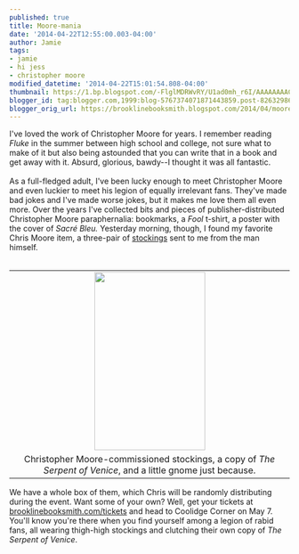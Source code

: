 ```yaml
---
published: true
title: Moore-mania
date: '2014-04-22T12:55:00.003-04:00'
author: Jamie
tags:
- jamie
- hi jess
- christopher moore
modified_datetime: '2014-04-22T15:01:54.808-04:00'
thumbnail: https://1.bp.blogspot.com/-FlglMDRWvRY/U1ad0mh_r6I/AAAAAAAACrw/g2ejYbrtFrI/s72-c/blog5.JPG
blogger_id: tag:blogger.com,1999:blog-5767374071871443859.post-8263298611937317298
blogger_orig_url: https://brooklinebooksmith.blogspot.com/2014/04/moore-mania.html
---
```


I've loved the work of Christopher Moore for years. I remember reading <i>Fluke</i>&nbsp;in the summer between high school and college, not sure what to make of it but also being astounded that you can write that in a book and get away with it. Absurd, glorious, bawdy--I thought it was all fantastic.<br /><br />As a full-fledged adult, I've been lucky enough to meet Christopher Moore and even luckier to meet his legion of equally irrelevant fans. They've made bad jokes and I've made worse jokes, but it makes me love them all even more. Over the years I've collected bits and pieces of publisher-distributed Christopher Moore paraphernalia: bookmarks, a <i>Fool</i>&nbsp;t-shirt, a poster with the cover of<i>&nbsp;Sacré Bleu. </i>Yesterday morning, though, I found my favorite Chris Moore item, a three-pair of <a href="https://www.throx.com/fsox/FS-BKSTO.html" target="_blank">stockings</a> sent to me from the man himself.<br /><br /><table align="center" cellpadding="0" cellspacing="0" class="tr-caption-container" style="margin-left: auto; margin-right: auto; text-align: center;"><tbody><tr><td style="text-align: center;"><a href="https://1.bp.blogspot.com/-FlglMDRWvRY/U1ad0mh_r6I/AAAAAAAACrw/g2ejYbrtFrI/s1600/blog5.JPG" imageanchor="1" style="margin-left: auto; margin-right: auto;"><img border="0" src="https://1.bp.blogspot.com/-FlglMDRWvRY/U1ad0mh_r6I/AAAAAAAACrw/g2ejYbrtFrI/s1600/blog5.JPG" height="320" width="199" /></a></td></tr><tr><td class="tr-caption" style="text-align: center;">Christopher Moore-commissioned stockings, a copy of <i>The Serpent of Venice</i>, and a little gnome just because.</td></tr></tbody></table>We have a whole box of them, which Chris will be randomly distributing during the event. Want some of your own? Well, get your tickets at<a href="https://www.brooklinebooksmith-shop.com/ticketedevents" target="_blank"> brooklinebooksmith.com/tickets</a> and head to Coolidge Corner on May 7. You'll know you're there when you find yourself among a legion of rabid fans, all wearing thigh-high stockings and clutching their own copy of <i>The Serpent of Venice</i>.
